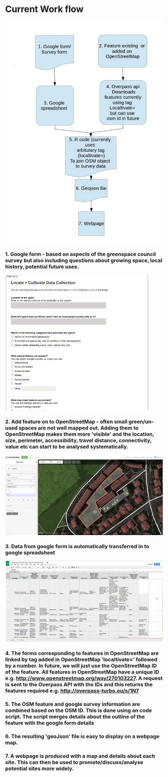 # Current Work flow

![current work flow](https://raw.githubusercontent.com/fozy81/localtivate/master/Workflow/work%20flow%20diagram.jpg)

### 1. Google form - based on aspects of the greenspace council survey but also including questions about growing space, local history, potential future uses.

![form](https://raw.githubusercontent.com/fozy81/localtivate/master/Workflow/Google%20form.png)

### 2. Add feature on to OpenStreetMap - often small green/un-used spaces are not well mapped out. Adding them to OpenStreetMap makes them more 'visible' and the location, size, perimeter, accessibility, travel distance, connectivity, value etc can start to be analysed systematically.

![OpenStreetMap editor](https://raw.githubusercontent.com/fozy81/localtivate/master/Workflow/ID%20editor.png)

### 3. Data from google form is automatically transferred in to google spreadsheet

![sheet](https://raw.githubusercontent.com/fozy81/localtivate/master/Workflow/Google%20spreadsheet.png)

### 4. The forms corresponding to features in OpenStreetMap are linked by tag added in OpenStreetMap 'localtivate=' followed by a number. In future, we will just use the OpenStreetMap ID of the feature. All features in OpenStreetMap have a unique ID e.g. http://www.openstreetmap.org/way/270103227. A request is sent to the Overpass API with the IDs and this returns the features required e.g. http://overpass-turbo.eu/s/1N7

### 5. The OSM feature and google survey information are combined based on the OSM ID. This is done using an code script. The script merges details about the outline of the feature with the google form details

### 6. The resulting 'geoJson' file is easy to display on a webpage map. 

### 7. A webpage is produced with a map and details about each site. This can then be used to promote/discuss/analyse potential sites more widely.



